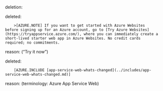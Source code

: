 deletion:

deleted:

		>[AZURE.NOTE] If you want to get started with Azure Websites before signing up for an Azure account, go to [Try Azure Websites](https://tryappservice.azure.com/), where you can immediately create a short-lived starter web app in Azure Websites. No credit cards required; no commitments.

reason: (“Try it now”)

deleted:

		[AZURE.INCLUDE [app-service-web-whats-changed](../includes/app-service-web-whats-changed.md)]

reason: (terminology: Azure App Service Web)

